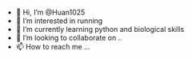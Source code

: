 - 👋 Hi, I’m @Huan1025
- 👀 I’m interested in running
- 🌱 I’m currently learning python and biological skills
- 💞️ I’m looking to collaborate on ..
- 📫 How to reach me ...

<!---
Huan1025/Huan1025 is a ✨ special ✨ repository because its `README.md` (this file) appears on your GitHub profile.
You can click the Preview link to take a look at your changes.
--->
